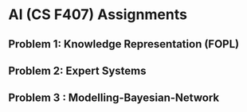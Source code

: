 # AI (CS F407) Assignments

## Problem 1: Knowledge Representation (FOPL)
## Problem 2: Expert Systems
## Problem 3 : Modelling-Bayesian-Network

